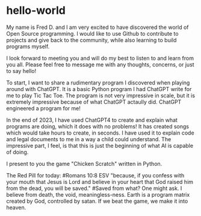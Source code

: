 # hello-world

My name is Fred D. and I am very excited to have discovered the world of Open Source programming.
I would like to use Github to contribute to projects and give back to the community, while also learning to build programs myself.

I look forward to meeting you and will do my best to listen to and learn from you all. 
Please feel free to message me with any thoughts, concerns, or just to say hello!

To start, I want to share a rudimentary program I discovered when playing around with ChatGPT.
It is a basic Python program I had ChatGPT write for me to play Tic Tac Toe. 
The program is not very impressive in scale, but it is extremely impressive because of what ChatGPT actaully did.
ChatGPT engineered a program for me!

In the end of 2023, I have used ChatGPT4 to create and explain what programs are doing, which it does with no problems!
It has created songs which would take hours to create, in seconds. 
I have used it to explain code and legal documents to me in a way a child could understand.
The impressive part, I feel, is that this is just the beginning of what AI is capable of doing.

I present to you the game "Chicken Scratch" written in Python. 

The Red Pill for today:
#Romans 10:8 ESV "because, if you confess with your mouth that Jesus is Lord and believe in your heart that God raised him from the dead, you will be saved."
#Saved from what? One might ask. I believe from death, the void, meaningless-ness. Earth is a program matrix created by God, controlled by satan. If we beat the game, we make it into heaven.
